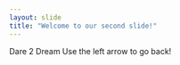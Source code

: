```yaml
---
layout: slide
title: "Welcome to our second slide!"
---
```

Dare 2 Dream
Use the left arrow to go back!

